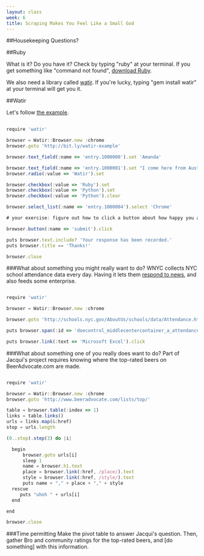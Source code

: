 ```yaml
---
layout: class
week: 6
title: Scraping Makes You Feel Like a Small God
---
```

<script type="text/javascript" src="http://code.jquery.com/jquery-1.11.2.min.js"></script>


##Housekeeping
Questions?

##Ruby

What is it? Do you have it? Check by typing "ruby" at your terminal. If you get something like "command not found", [download Ruby](https://www.ruby-lang.org/en/downloads/).

We also need a library called [watir](http://watir.com/).
If you're lucky, typing "gem install watir" at your terminal will get you it.


##Watir

Let's follow [the example](http://watir.com/examples/).

```javascript
  
require 'watir' 

browser = Watir::Browser.new :chrome
browser.goto 'http://bit.ly/watir-example'

browser.text_field(:name => 'entry.1000000').set 'Amanda'

browser.text_field(:name => 'entry.1000001').set "I come here from Australia. \n The weather is great here."
browser.radio(:value => 'Watir').set

browser.checkbox(:value => 'Ruby').set
browser.checkbox(:value => 'Python').set
browser.checkbox(:value => 'Python').clear

browser.select_list(:name => 'entry.1000004').select 'Chrome'

# your exercise: figure out how to click a button about how happy you are.

browser.button(:name => 'submit').click

puts browser.text.include? 'Your response has been recorded.'
puts browser.title == 'Thanks!'

browser.close

```


###What about something you might really want to do?
WNYC collects NYC school attendance data every day. Having it lets them [respond to news](http://www.wnyc.org/story/school-was-open-most-parents-kept-students-home/), and also feeds some enterprise. 

```javascript

require 'watir' 

browser = Watir::Browser.new :chrome

browser.goto 'http://schools.nyc.gov/AboutUs/schools/data/Attendance.htm'

puts browser.span(:id => 'doecontrol_middlecentercontainer_a_attendance_lblPcnt').text

puts browser.link(:text => 'Microsoft Excel').click

```

###What about something one of you really does want to do?
Part of Jacqui's project requires knowing where the top-rated beers on BeerAdvocate.com are made. 

```javascript

require 'watir' 

browser = Watir::Browser.new :chrome
browser.goto 'http://www.beeradvocate.com/lists/top/'

table = browser.table(:index => 1)
links = table.links()
urls = links.map(&:href)
stop = urls.length

(0..stop).step(3) do |i|

  begin
      browser.goto urls[i]
      sleep 1
      name = browser.h1.text
      place = browser.link(:href, /place/).text
      style = browser.link(:href, /style/).text
      puts name + "," + place + "," + style
  rescue 
     puts "uhoh " + urls[i]
  end

end

browser.close
```

###Time permitting
Make the pivot table to answer Jacqui's question. Then, gather Bro and community ratings for the top-rated beers, and [do something] with this information.


